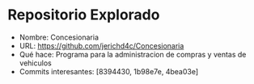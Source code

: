 # Repositorio Explorado
- Nombre: Concesionaria
- URL: https://github.com/jerichd4c/Concesionaria
- Qué hace: Programa para la administracion de compras y ventas de vehiculos
- Commits interesantes: [8394430, 1b98e7e, 4bea03e]
